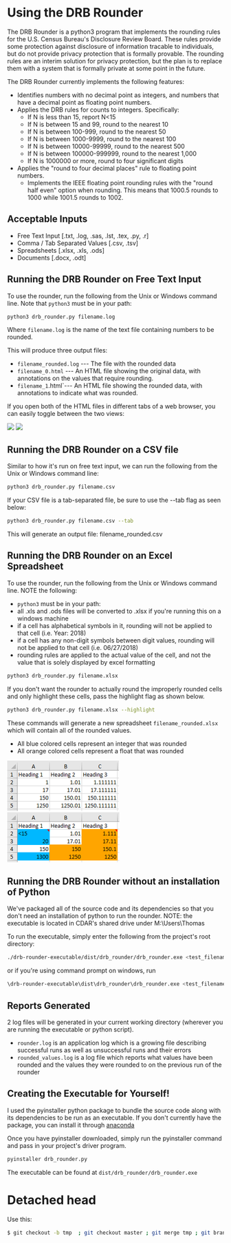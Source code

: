 # Using the DRB Rounder 
The DRB Rounder is a python3 program that implements the rounding rules for the
U.S. Census Bureau's Disclosure Review Board. These rules provide some
protection against disclosure of information tracable to individuals, but do not
provide privacy protection that is formally provable. The rounding rules are an
interim solution for privacy protection, but the plan is to replace them with a
system that is formally private at some point in the future.

The DRB Rounder currently implements the following features:
* Identifies numbers with no decimal point as integers, and numbers that have a
decimal point as floating point numbers.
* Applies the DRB rules for counts to integers. Specifically:
  * If N is less than 15, report N<15
  * If N is between 15 and 99, round to the nearest 10
  * If N is between 100-999, round to the nearest 50
  * If N is between 1000-9999, round to the nearest 100
  * If N is between 10000-99999, round to the nearest 500
  * If N is between 100000-999999, round to the nearest 1,000
  * If N is 1000000 or more, round to four significant digits
* Applies the "round to four decimal places" rule to floating point numbers.
  * Implements the IEEE floating point rounding rules with the "round half even"
option when rounding. This means that 1000.5 rounds to 1000 while 1001.5 rounds
to 1002.


## Acceptable Inputs
* Free Text Input [.txt, .log, .sas, .lst, .tex, .py, .r]
* Comma / Tab Separated Values [.csv, .tsv]
* Spreadsheets [.xlsx, .xls, .ods]
* Documents [.docx, .odt]


## Running the DRB Rounder on Free Text Input
To use the rounder, run the following from the Unix or Windows command line.
Note that `python3` must be in your path:

```sh
python3 drb_rounder.py filename.log
```

Where `filename.log` is the name of the text file containing numbers to be
rounded.

This will produce three output files:
  * `filename_rounded.log` --- The file with the rounded data
  * `filename_0.html` --- An HTML file showing the original data, with
  annotations on the values that require rounding.
  * `filename_1`.html`--- An HTML file showing the rounded data, with
  annotations to indicate what was rounded.

If you open both of the HTML files in different tabs of a web browser, you can
easily toggle between the two views:

<img src='pics/input0.png'> <img src='pics/input1.png'>


## Running the DRB Rounder on a CSV file
Similar to how it's run on free text input, we can run the following from the
Unix or Windows command line:

```sh
python3 drb_rounder.py filename.csv
```

If your CSV file is a tab-separated file, be sure to use the --tab flag as
seen below:

```sh
python3 drb_rounder.py filename.csv --tab
```

This will generate an output file: filename_rounded.csv


## Running the DRB Rounder on an Excel Spreadsheet
To use the rounder, run the following from the Unix or Windows command line.
NOTE the following:
  * `python3` must be in your path:
  * all .xls and .ods files will be converted to .xlsx if you're running this
  on a windows machine
  * if a cell has alphabetical symbols in it, rounding will not be applied to
  that cell (i.e. Year: 2018)
  * if a cell has any non-digit symbols between digit values, rounding will not
  be applied to that cell (i.e. 06/27/2018)
  * rounding rules are applied to the actual value of the cell, and not the 
  value that is solely displayed by excel formatting

```sh
python3 drb_rounder.py filename.xlsx
```
If you don't want the rounder to actually round the improperly rounded cells and
only highlight these cells, pass the highlight flag as shown below.

```sh
python3 drb_rounder.py filename.xlsx --highlight
```

These commands will generate a new spreadsheet `filename_rounded.xlsx` which
will contain all of the rounded values.
  * All blue colored cells represent an integer that was rounded
  * All orange colored cells represent a float that was rounded

<img src='pics/xlsx_input.png'> <img src='pics/xlsx_output.png'>


## Running the DRB Rounder without an installation of Python
We've packaged all of the source code and its dependencies so that you don't
need an installation of python to run the rounder. NOTE: the executable is
located in CDAR's shared drive under M:\Users\Thomas

To run the executable, simply enter the following from the project's root 
directory:

```sh
./drb-rounder-executable/dist/drb_rounder/drb_rounder.exe <test_filename_here>
```

or if you're using command prompt on windows, run

```sh
\drb-rounder-executable\dist\drb_rounder\drb_rounder.exe <test_filename_here>
```


## Reports Generated
2 log files will be generated in your current working directory (wherever you
are running the executable or python script).
  * `rounder.log` is an application log which is a growing file describing
  successful runs as well as unsuccessful runs and their errors
  * `rounded_values.log` is a log file which reports what values have been
  rounded and the values they were rounded to on the previous run of the rounder


## Creating the Executable for Yourself!
I used the pyinstaller python package to bundle the source code along with its
dependencies to be run as an executable. If you don't currently have the package,
you can install it through [anaconda](https://anaconda.org/conda-forge/pyinstaller)

Once you have pyinstaller downloaded, simply run the pyinstaller command and
pass in your project's driver program.

```sh
pyinstaller drb_rounder.py
```

The executable can be found at `dist/drb_rounder/drb_rounder.exe`


# Detached head
Use this:

```sh
$ git checkout -b tmp  ; git checkout master ; git merge tmp ; git branch -d tmp 
```


